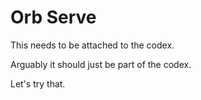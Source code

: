 # Orb Serve

This needs to be attached to the codex.


Arguably it should just be part of the codex.


Let's try that.
